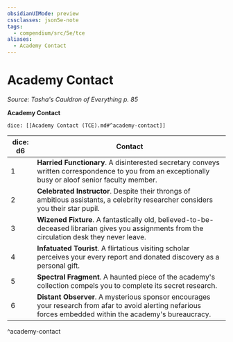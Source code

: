 ```yaml
---
obsidianUIMode: preview
cssclasses: json5e-note
tags:
  - compendium/src/5e/tce
aliases:
  - Academy Contact
---
```

# Academy Contact
*Source: Tasha's Cauldron of Everything p. 85* 

**Academy Contact**

`dice: [[Academy Contact (TCE).md#^academy-contact]]`

| dice: d6 | Contact |
|----------|---------|
| 1 | **Harried Functionary**. A disinterested secretary conveys written correspondence to you from an exceptionally busy or aloof senior faculty member. |
| 2 | **Celebrated Instructor**. Despite their throngs of ambitious assistants, a celebrity researcher considers you their star pupil. |
| 3 | **Wizened Fixture**. A fantastically old, believed-to-be-deceased librarian gives you assignments from the circulation desk they never leave. |
| 4 | **Infatuated Tourist**. A flirtatious visiting scholar perceives your every report and donated discovery as a personal gift. |
| 5 | **Spectral Fragment**. A haunted piece of the academy's collection compels you to complete its secret research. |
| 6 | **Distant Observer**. A mysterious sponsor encourages your research from afar to avoid alerting nefarious forces embedded within the academy's bureaucracy. |
^academy-contact
